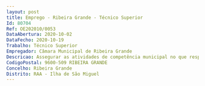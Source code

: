 ```yaml
--- 
layout: post
title: Emprego - Ribeira Grande - Técnico Superior
Id: 80704
Ref: OE202010/0053
DataAbertura: 2020-10-02
DataFecho: 2020-10-19
Trabalho: Técnico Superior
Empregador: Câmara Municipal de Ribeira Grande
Descricao: Assegurar as atividades de competência municipal no que respeita à saúde pública do Concelho da Ribeira Grande.2.	Descrição sumária das funções  conforme anexo do n.º 2 do artigo 88.º da Lei n.º 35 2014, de 20 de junho (LGTFP), e Regulamento de Constituição das Unidades Flexíveis no Âmbito da Estrutura Orgânica da Câmara Municipal da Ribeira Grande – publicado na 2ª série do Diário da República, n.º 136, a 15 de julho de 2015, na sua versão atual, mais concretamente  Inspecionar e fiscalizar os aviários, matadouros e estábulos, veículos de transporte de produtos alimentares, bem como outros locais onde se abate, industrializa ou comercializa carne ou produtos derivados  Fomentar ações pedagógicas junto dos proprietários e trabalhadores de estabelecimentos onde se vendem ou manipulam produtos alimentares  Promover a realização de ações de desinfeção, desinfestação e outras, na área do Concelho  Fiscalizar e controlar, em colaboração com outros serviços e com organismos oficiais com responsabilidade na matéria, a higiene dos estabelecimentos onde se comercializam ou armazenem produtos alimentares, incluindo os equipamentos, os armazéns, os anexos e as instalações sanitárias  Inventariar todos os estabelecimentos existentes na área do Concelho, onde se preparam, manipulam ou vendem produtos alimentares  Cooperar no licenciamento de todos os estabelecimentos onde se comercializam e armazenam produtos alimentares  Assegurar o controlo da qualidade e das características organoléticas e higieno sanitárias dos produtos alimentares e recolha de amostras para análise em laboratórios oficiais  Dinamizar junto dos agentes económicos do Concelho a adoção de metodologias de controlo alimentar e fitossanitário  Promover a execução de medidas de profilaxia animal  Colaborar com as entidades competentes para esse efeito, no diagnóstico da situação sanitária animal, bem como nas respetivas campanhas de vacinação e prevenção  Assegurar a inspeção sanitária sobre a qualidade e higiene dos produtos para consumo público  Promover as ações sanitárias previstas na lei  Promover a construção, fiscalização e administração do canil e gatil municipais e promover o adequado tratamento dos animais aí recolhidos  Verificar as condições higio sanitárias das instalações para alojamento de animais e respetivo bem estar animal  Assegurar a captura de animais que vagueiem na via pública ou que comprometam a saúde pública  Promover e organizar concursos ou feiras com animais, no cumprimento de deliberações do executivo municipal  Colaborar com associações de defesa dos animais na prossecução dos seus objetivos  Dar conhecimento à Câmara Municipal de todas as ocorrências nos serviços a seu cargo e propor as providências que entender por convenientes.
CodigoPostal: 9600-509 RIBEIRA GRANDE
Concelho: Ribeira Grande
Distrito: RAA - Ilha de São Miguel
--- 
```

